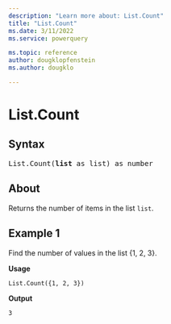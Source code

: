 ```yaml
---
description: "Learn more about: List.Count"
title: "List.Count"
ms.date: 3/11/2022
ms.service: powerquery

ms.topic: reference
author: dougklopfenstein
ms.author: dougklo

---
```

# List.Count

## Syntax

<pre>
List.Count(<b>list</b> as list) as number  
</pre>
  
## About

Returns the number of items in the list `list`.

## Example 1

Find the number of values in the list {1, 2, 3}.

**Usage**

```powerquery-m
List.Count({1, 2, 3})
```

**Output**

`3`
